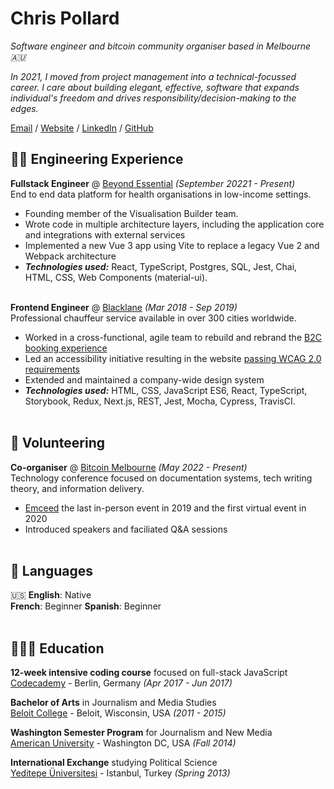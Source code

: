 # Chris Pollard

_Software engineer and bitcoin community organiser based in Melbourne 🇦🇺_ <br>

_In 2021, I moved from project management into a technical-focussed career. I care about building elegant, effective, software that expands individual's freedom and drives responsibility/decision-making to the edges._ <br>

[Email](mailto:cpollard@proton.me) / [Website](https://workwithcrispy.com/) / [LinkedIn](https://www.linkedin.com/in/chris-pollard-au/) / [GitHub](https://github.com/chris-pollard/) 

## 👨‍💻 Engineering Experience

**Fullstack Engineer** @ [Beyond Essential](https://bes.au) _(September 20221 - Present)_ <br>
End to end data platform for health organisations in low-income settings.
  - Founding member of the Visualisation Builder team.
  - Wrote code in multiple architecture layers, including the application core and integrations with external services
  - Implemented a new Vue 3 app using Vite to replace a legacy Vue 2 and Webpack architecture
  - **_Technologies used:_** React, TypeScript, Postgres, SQL, Jest, Chai, HTML, CSS, Web Components (material-ui).
<br><br>

**Frontend Engineer** @ [Blacklane](https://www.blacklane.com/en) _(Mar 2018 - Sep 2019)_ <br>
Professional chauffeur service available in over 300 cities worldwide.
  - Worked in a cross-functional, agile team to rebuild and rebrand the [B2C booking experience](https://www.blacklane.com/en/)
  - Led an accessibility initiative resulting in the website [passing WCAG 2.0 requirements](https://www.blacklane.com/en/accessibility/)
  - Extended and maintained a company-wide design system
  - **_Technologies used:_** HTML, CSS, JavaScript ES6, React, TypeScript, Storybook, Redux, Next.js, REST, Jest, Mocha, Cypress, TravisCI.
  <br><br>

## 📌 Volunteering

**Co-organiser** @ [Bitcoin Melbourne](https://bitcoinonly.melbourne) _(May 2022 - Present)_<br>
Technology conference focused on documentation systems, tech writing theory, and information delivery.
  - [Emceed](https://workwithcarolyn.com/speaking/emcee) the last in-person event in 2019 and the first virtual event in 2020 
  - Introduced speakers and faciliated Q&A sessions
  <br><br>


## 💬 Languages

🇺🇸 **English**: Native <br>
 **French**: Beginner
 **Spanish**: Beginner
<br><br>

## 👩🏼‍🎓 Education

**12-week intensive coding course** focused on full-stack JavaScript<br>
[Codecademy](https://www.spiced-academy.com/) - Berlin, Germany _(Apr 2017 - Jun 2017)_ <br>

**Bachelor of Arts** in Journalism and Media Studies<br>
[Beloit College](https://www.beloit.edu/) - Beloit, Wisconsin, USA _(2011 - 2015)_

**Washington Semester Program** for Journalism and New Media<br>
[American University](https://www.american.edu/) - Washington DC, USA _(Fall 2014)_

**International Exchange** studying Political Science<br>
[Yeditepe Üniversitesi](https://yeditepe.edu.tr/en) - Istanbul, Turkey _(Spring 2013)_
